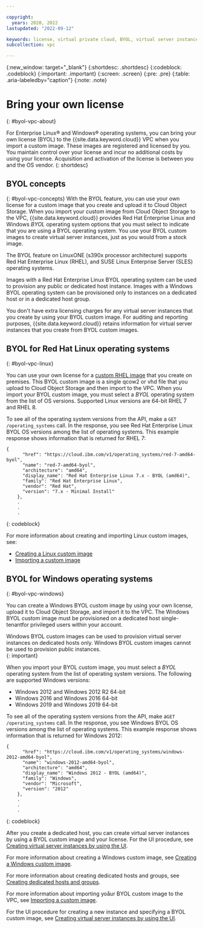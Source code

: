 ```yaml
---

copyright:
  years: 2020, 2022
lastupdated: "2022-09-12"

keywords: license, virtual private cloud, BYOL, virtual server instance, instance, custom image, encryption
subcollection: vpc

---
```

{:new_window: target="_blank"}
{:shortdesc: .shortdesc}
{:codeblock: .codeblock}
{:important: .important}
{:screen: .screen}
{:pre: .pre}
{:table: .aria-labeledby="caption"}
{:note: .note}

# Bring your own license
{: #byol-vpc-about}

For Enterprise Linux&reg; and Windows&reg; operating systems, you can bring your own license (BYOL) to the {{site.data.keyword.cloud}} VPC when you import a custom image. These images are registered and licensed by you. You maintain control over your license and incur no additional costs by using your license. Acquisition and activation of the license is between you and the OS vendor.
{: shortdesc}

## BYOL concepts
{: #byol-vpc-concepts}
With the BYOL feature, you can use your own license for a custom image that you create and upload it to Cloud Object Storage. When you import your custom image from Cloud Object Storage to the VPC, {{site.data.keyword.cloud}} provides Red Hat Enterprise Linux and Windows *BYOL* operating system options that you must select to indicate that you are using a BYOL operating system. You use your BYOL custom images to create virtual server instances, just as you would from a stock image.

The BYOL feature on LinuxONE (s390x processor architecture) supports Red Hat Enterprise Linux (RHEL), and SUSE Linux Enterprise Server (SLES) operating systems.

Images with a Red Hat Enterprise Linux BYOL operating system can be used to provision any public or dedicated host instance. Images with a Windows BYOL operating system can be provisioned only to instances on a dedicated host or in a dedicated host group.

You don't have extra licensing charges for any virtual server instances that you create by using your BYOL custom image. For auditing and reporting purposes, {{site.data.keyword.cloud}} retains information for virtual server instances that you create from BYOL custom images.

## BYOL for Red Hat Linux operating systems
{: #byol-vpc-linux}

You can use your own license for a [custom RHEL image](/docs/vpc?topic=vpc-create-linux-custom-image) that you create on premises. This BYOL custom image is a single qcow2 or vhd file that you upload to Cloud Object Storage and then import to the VPC. When you import your BYOL custom image, you must select a _BYOL_ operating system from the list of OS versions. Supported Linux versions are 64-bit RHEL 7 and RHEL 8.

To see all of the operating system versions from the API, make a `GET /operating_systems` call. In the response, you see Red Hat Enterprise Linux BYOL OS versions among the list of operating systems. This example response shows information that is returned for RHEL 7:

```
{
      "href": "https://cloud.ibm.com/v1/operating_systems/red-7-amd64-byol",
      "name": "red-7-amd64-byol",
      "architecture": "amd64",
      "display_name": "Red Hat Enterprise Linux 7.x - BYOL (amd64)",
      "family": "Red Hat Enterprise Linux",
      "vendor": "Red Hat",
      "version": "7.x - Minimal Install"
    },
    .
    .
    .
```
{: codeblock}

For more information about creating and importing Linux custom images, see:

* [Creating a Linux custom image](/docs/vpc?topic=vpc-create-linux-custom-image)
* [Importing a custom image](/docs/vpc?topic=vpc-managing-images#import-custom-image)

## BYOL for Windows operating systems
{: #byol-vpc-windows}

You can create a Windows BYOL custom image by using your own license, upload it to Cloud Object Storage, and import it to the VPC. The Windows BYOL custom image must be provisioned on a dedicated host single-tenantfor privileged users within your account.

Windows BYOL custom images can be used to provision virtual server instances on dedicated hosts only. Windows BYOL custom images cannot be used to provision public instances.  
{: important}

When you import your BYOL custom image, you must select a _BYOL_ operating system from the list of operating system versions. The following are supported Windows versions:

* Windows 2012 and Windows 2012 R2 64-bit
* Windows 2016 and Windows 2016 64-bit
* Windows 2019 and Windows 2019 64-bit

To see all of the operating system versions from the API, make a`GET /operating_systems` call. In the response, you see Windows BYOL OS versions among the list of operating systems. This example response shows information that is returned for Windows 2012:

```
{
      "href": "https://cloud.ibm.com/v1/operating_systems/windows-2012-amd64-byol",
      "name": "windows-2012-amd64-byol",
      "architecture": "amd64",
      "display_name": "Windows 2012 - BYOL (amd64)",
      "family": "Windows",
      "vendor": "Microsoft",
      "version": "2012"
    },
    .
    .
    .
```
{: codeblock}

After you create a dedicated host, you can create virtual server instances by using a BYOL custom image and your license. For the UI procedure, see [Creating virtual server instances by using the UI](/docs/vpc?topic=vpc-creating-virtual-servers).

For more information about creating a Windows custom image, see [Creating a Windows custom image](/docs/vpc?topic=vpc-create-windows-custom-image).


For more information about creating dedicated hosts and groups, see [Creating dedicated hosts and groups](/docs/vpc?topic=vpc-creating-dedicated-hosts-instances).

For more information about importing yoåur BYOL custom image to the VPC, see [Importing a custom image](/docs/vpc?topic=vpc-managing-images#import-custom-image).

For the UI procedure for creating a new instance and specifying a BYOL custom image, see [Creating virtual server instances by using the UI](/docs/vpc?topic=vpc-creating-virtual-servers).
